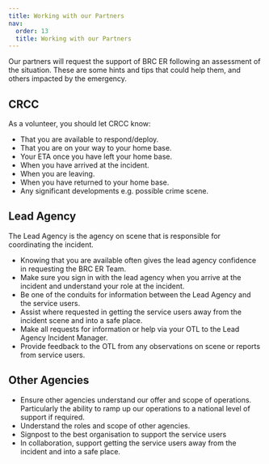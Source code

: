 ```yaml
---
title: Working with our Partners
nav:
  order: 13
  title: Working with our Partners
---
```


Our partners will request the support of BRC ER following an assessment of the situation. These are some hints and tips that could help them, and others impacted by the emergency.

## CRCC

As a volunteer, you should let CRCC know:

* That you are available to respond/deploy.
* That you are on your way to your home base.
* Your ETA once you have left your home base.
* When you have arrived at the incident.
* When you are leaving.
* When you have returned to your home base.
* Any significant developments e.g. possible crime scene.

## Lead Agency

The Lead Agency is the agency on scene that is responsible for coordinating the incident.

* Knowing that you are available often gives the lead agency confidence in requesting the BRC ER Team.
* Make sure you sign in with the lead agency when you arrive at the incident and understand your role at the incident.
* Be one of the conduits for information between the Lead Agency and the service users.
* Assist where requested in getting the service users away from the incident scene and into a safe place.
* Make all requests for information or help via your OTL to the Lead Agency Incident Manager.
* Provide feedback to the OTL from any observations on scene or reports from service users.

## Other Agencies

* Ensure other agencies understand our offer and scope of operations.  Particularly the ability to ramp up our operations to a national level of support if required.
* Understand the roles and scope of other agencies.
* Signpost to the best organisation to support the service users
* In collaboration, support getting the service users away from the incident and into a safe place.

<!--TODO add images
These are the type of Tabards you are most likely to see at an incident.  They identify the organisation and role of wearer.
-->